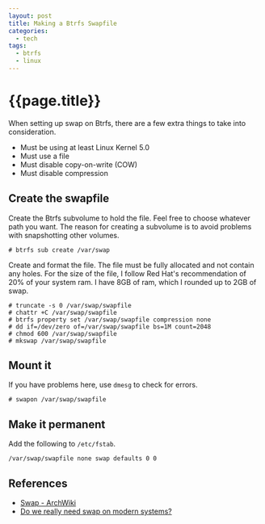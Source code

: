 ```yaml
---
layout: post
title: Making a Btrfs Swapfile
categories:
  - tech
tags:
  - btrfs
  - linux
---
```


# {{page.title}}

When setting up swap on Btrfs, there are a few extra things to take into consideration.

* Must be using at least Linux Kernel 5.0
* Must use a file
* Must disable copy-on-write (COW)
* Must disable compression

## Create the swapfile

Create the Btrfs subvolume to hold the file.
Feel free to choose whatever path you want.
The reason for creating a subvolume is to avoid problems with snapshotting other volumes.

```
# btrfs sub create /var/swap
```

Create and format the file.
The file must be fully allocated and not contain any holes.
For the size of the file, I follow Red Hat's recommendation of 20% of your system ram.
I have 8GB of ram, which I rounded up to 2GB of swap.

```
# truncate -s 0 /var/swap/swapfile
# chattr +C /var/swap/swapfile
# btrfs property set /var/swap/swapfile compression none
# dd if=/dev/zero of=/var/swap/swapfile bs=1M count=2048
# chmod 600 /var/swap/swapfile
# mkswap /var/swap/swapfile
```

## Mount it

If you have problems here, use `dmesg` to check for errors.

```
# swapon /var/swap/swapfile
```

## Make it permanent

Add the following to `/etc/fstab`.

```
/var/swap/swapfile none swap defaults 0 0
```

## References

* [Swap - ArchWiki](https://wiki.archlinux.org/index.php/swap)
* [Do we really need swap on modern systems?](https://www.redhat.com/en/blog/do-we-really-need-swap-modern-systems)




